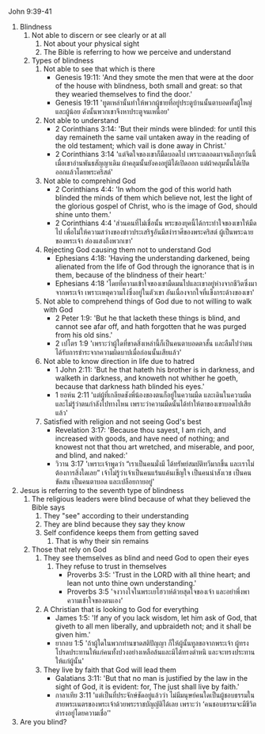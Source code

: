 John 9:39-41

1. Blindness
	1. Not able to discern or see clearly or at all
		1. Not about your physical sight
		2. The Bible is referring to how we perceive and understand 
	2. Types of blindness
		1. Not able to see that which is there
			- Genesis 19:11: 'And they smote the men that were at the door of the house with blindness, both small and great: so that they wearied themselves to find the door.'  
			- Genesis 19:11 'ทูตเหล่านั้นทำให้พวกผู้ชายที่อยู่ประตูบ้านนั้นตาบอดทั้งผู้ใหญ่และผู้น้อย ดังนั้นพวกเขาจึงหาประตูจนเหนื่อย'
		2. Not able to understand
			- 2 Corinthians 3:14: 'But their minds were blinded: for until this day remaineth the same vail untaken away in the reading of the old testament; which vail is done away in Christ.'  
			- 2 Corinthians 3:14 'แต่จิตใจของเขาก็มืดบอดไป เพราะตลอดมาจนถึงทุกวันนี้ เมื่อเขาอ่านพันธสัญญาเดิม ผ้าคลุมนั้นยังคงอยู่มิได้เปิดออก แต่ผ้าคลุมนั้นได้เปิดออกแล้วโดยพระคริสต์'
		3. Not able to comprehind God
			- 2 Corinthians 4:4: 'In whom the god of this world hath blinded the minds of them which believe not, lest the light of the glorious gospel of Christ, who is the image of God, should shine unto them.'  
			- 2 Corinthians 4:4 'ส่วนคนที่ไม่เชื่อนั้น พระของยุคนี้ได้กระทำใจของเขาให้มืดไป เพื่อไม่ให้ความสว่างของข่าวประเสริฐอันมีสง่าราศีของพระคริสต์ ผู้เป็นพระฉายของพระเจ้า ส่องแสงถึงพวกเขา'
		4. Rejecting God causing them not to understand God
			- Ephesians 4:18: 'Having the understanding darkened, being alienated from the life of God through the ignorance that is in them, because of the blindness of their heart:'  
			- Ephesians 4:18 'โดยที่ความเข้าใจของเขามืดมนไปและเขาอยู่ห่างจากชีวิตซึ่งมาจากพระเจ้า เพราะเหตุความโง่ซึ่งอยู่ในตัวเขา อันเนื่องจากใจที่แข็งกระด้างของเขา'
		5. Not able to comprehend things of God due to not willing to walk with God
			- 2 Peter 1:9: 'But he that lacketh these things is blind, and cannot see afar off, and hath forgotten that he was purged from his old sins.'  
			- 2 เปโตร 1:9 'เพราะว่าผู้ใดที่ขาดสิ่งเหล่านี้ก็เป็นคนตาบอดตาสั้น และลืมไปว่าตนได้รับการชำระจากความผิดบาปเมื่อก่อนนั้นเสียแล้ว'
		6. Not able to know direction in life due to hatred
			- 1 John 2:11: 'But he that hateth his brother is in darkness, and walketh in darkness, and knoweth not whither he goeth, because that darkness hath blinded his eyes.'  
			- 1 ยอห์น 2:11 'แต่ผู้ที่เกลียดชังพี่น้องของตนก็อยู่ในความมืด และเดินในความมืด และไม่รู้ว่าตนกำลังไปทางไหน เพราะว่าความมืดนั้นได้ทำให้ตาของเขาบอดไปเสียแล้ว'
		7. Satisfied with religion and not seeing God's best
			- Revelation 3:17: 'Because thou sayest, I am rich, and increased with goods, and have need of nothing; and knowest not that thou art wretched, and miserable, and poor, and blind, and naked:'
			- วิวาน 3:17 'เพราะเจ้าพูดว่า “เราเป็นคนมั่งมี ได้ทรัพย์สมบัติทวีมากขึ้น และเราไม่ต้องการสิ่งใดเลย” เจ้าไม่รู้ว่าเจ้าเป็นคนแร้นแค้นเข็ญใจ เป็นคนน่าสังเวช เป็นคนขัดสน เป็นคนตาบอด และเปลือยกายอยู่'
3. Jesus is referring to the seventh type of blindness
	1. The religious leaders were blind because of what they believed the Bible says
		1. They "see" according to their understanding
		2. They are blind because they say they know
		3. Self confidence keeps them from getting saved
			1. That is why their sin remains
	2. Those that rely on God
		1. They see themselves as blind and need God to open their eyes
			1. They refuse to trust in themselves
				- Proverbs 3:5: 'Trust in the LORD with all thine heart; and lean not unto thine own understanding.'
				- Proverbs 3:5 'จงวางใจในพระเยโฮวาห์ด้วยสุดใจของเจ้า และอย่าพึ่งพาความเข้าใจของตนเอง'
		2. A Christian that is looking to God for everything
			- James 1:5: 'If any of you lack wisdom, let him ask of God, that giveth to all men liberally, and upbraideth not; and it shall be given him.'
			- ยากอบ 1:5 'ถ้าผู้ใดในพวกท่านขาดสติปัญญา ก็ให้ผู้นั้นทูลขอจากพระเจ้า ผู้ทรงโปรดประทานให้แก่คนทั้งปวงอย่างเหลือล้นและมิได้ทรงตำหนิ และจะทรงประทานให้แก่ผู้นั้น'
		3. They live by faith that God will lead them
			- Galatians 3:11: 'But that no man is justified by the law in the sight of God, it is evident: for, The just shall live by faith.'
			- กาลาเทีย 3:11 'แต่เป็นที่ประจักษ์ชัดอยู่แล้วว่า ไม่มีมนุษย์คนใดเป็นผู้ชอบธรรมในสายพระเนตรของพระเจ้าด้วยพระราชบัญญัติได้เลย เพราะว่า ‘คนชอบธรรมจะมีชีวิตดำรงอยู่โดยความเชื่อ’'
4. Are you blind?